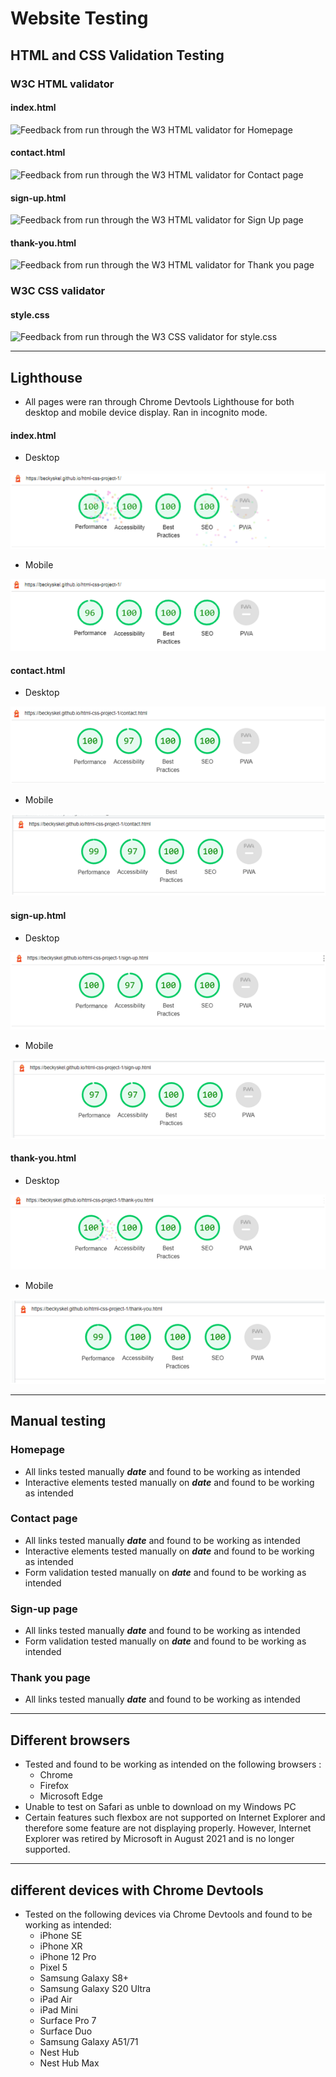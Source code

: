 # Website Testing

## HTML and CSS Validation Testing

###  W3C HTML validator

#### index.html
![Feedback from run through the W3 HTML validator for Homepage]()

#### contact.html
![Feedback from run through the W3 HTML validator for Contact page]()

#### sign-up.html
![Feedback from run through the W3 HTML validator for Sign Up page]()

#### thank-you.html
![Feedback from run through the W3 HTML validator for Thank you page]()

###  W3C CSS validator

#### style.css
![Feedback from run through the W3 CSS validator for style.css]()

---
## Lighthouse
- All pages were ran through Chrome Devtools Lighthouse for both desktop and mobile device display. Ran in incognito mode. 

#### index.html
- Desktop

![Screenshot of Lighthouse score for index.html on desktop](/assets/images/index-desktop.png)

- Mobile

![Screenshot of Lighthouse score for index.html on mobile](/assets/images/index-mobile.png)

#### contact.html
- Desktop

![Screenshot of Lighthouse score for contact.html on desktop](/assets/images/contact-desktop.png)

- Mobile

![Screenshot of Lighthouse score for contact.html on mobile](/assets/images/contact-mobile.png)

#### sign-up.html
- Desktop

![Screenshot of Lighthouse score for sign-up.html on desktop](/assets/images/sign-up-desktop.png)

- Mobile

![Screenshot of Lighthouse score for sign-up.html on mobile](/assets/images/sign-up-mobile.png)

#### thank-you.html
- Desktop

![Screenshot of Lighthouse score for thank-you.html on desktop](/assets/images/thank-you-desktop.png)

- Mobile

![Screenshot of Lighthouse score for thank-you.html on mobile](/assets/images/thank-you-mobile.png)

---
## Manual testing

### Homepage
- All links tested manually ***date*** and found to be working as intended
- Interactive elements tested manually on ***date*** and found to be working as intended

### Contact page
- All links tested manually ***date*** and found to be working as intended
- Interactive elements tested manually on ***date*** and found to be working as intended
- Form validation tested manually on ***date*** and found to be working as intended

### Sign-up page
- All links tested manually ***date*** and found to be working as intended
- Form validation tested manually on ***date*** and found to be working as intended

### Thank you page
- All links tested manually ***date*** and found to be working as intended

---
## Different browsers
- Tested and found to be working as intended on the following browsers :
    - Chrome
    - Firefox
    - Microsoft Edge
- Unable to test on Safari as unble to download on my Windows PC
- Certain features such flexbox are not supported on Internet Explorer and therefore some feature are not displaying properly. However, Internet Explorer was retired by Microsoft in August 2021 and is no longer supported.

---
## different devices with Chrome Devtools
- Tested on the following devices via Chrome Devtools and found to be working as intended:
    - iPhone SE
    - iPhone XR
    - iPhone 12 Pro
    - Pixel 5
    - Samsung Galaxy S8+
    - Samsung Galaxy S20 Ultra
    - iPad Air
    - iPad Mini
    - Surface Pro 7
    - Surface Duo 
    - Samsung Galaxy A51/71
    - Nest Hub
    - Nest Hub Max


